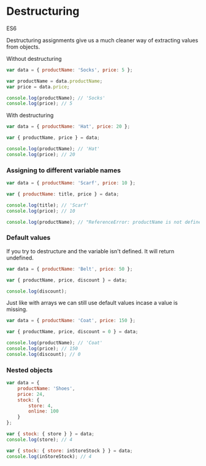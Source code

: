 # Destructuring

<div class="spec es6">ES6</div>

Destructuring assignments give us a much cleaner way of extracting values from objects.

Without destructuring
```javascript
var data = { productName: 'Socks', price: 5 };

var productName = data.productName;
var price = data.price;

console.log(productName); // 'Socks'
console.log(price); // 5
```

With destructuring
```javascript
var data = { productName: 'Hat', price: 20 };

var { productName, price } = data;

console.log(productName); // 'Hat'
console.log(price); // 20
```

### Assigning to different variable names
```javascript
var data = { productName: 'Scarf', price: 10 };

var { productName: title, price } = data;

console.log(title); // 'Scarf'
console.log(price); // 10

console.log(productName); // "ReferenceError: productName is not defined
```

### Default values
If you try to destructure and the variable isn't defined. It will return undefined.
```javascript
var data = { productName: 'Belt', price: 50 };

var { productName, price, discount } = data;

console.log(discount);
```

Just like with arrays we can still use default values incase a value is missing.
```javascript
var data = { productName: 'Coat', price: 150 };

var { productName, price, discount = 0 } = data;

console.log(productName); // 'Coat'
console.log(price); // 150
console.log(discount); // 0
```

### Nested objects

```javascript
var data = {
    productName: 'Shoes',
    price: 24,
    stock: {
        store: 4,
        online: 100
    }
};

var { stock: { store } } = data;
console.log(store); // 4

var { stock: { store: inStoreStock } } = data;
console.log(inStoreStock); // 4
```
